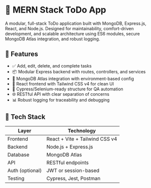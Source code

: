 # 📝 MERN Stack ToDo App

A modular, full-stack ToDo application built with MongoDB, Express.js, React, and Node.js. Designed for maintainability, comfort-driven development, and scalable architecture using ES6 modules, secure MongoDB Atlas integration, and robust logging.

## 🚀 Features

- ✅ Add, edit, delete, and complete tasks
- 📦 Modular Express backend with routes, controllers, and services
- 🔐 MongoDB Atlas integration with environment-based config
- 🎯 React frontend with Tailwind CSS v4 for clean UI
- 🧪 Cypress/Selenium-ready structure for QA automation
- 🌐 RESTful API with clear separation of concerns
- 📊 Robust logging for traceability and debugging

## 🧱 Tech Stack

| Layer           | Technology                     |
| --------------- | ------------------------------ |
| Frontend        | React + Vite + Tailwind CSS v4 |
| Backend         | Node.js + Express.js           |
| Database        | MongoDB Atlas                  |
| API             | RESTful endpoints              |
| Auth (optional) | JWT or session-based           |
| Testing         | Cypress, Jest, Postman         |
